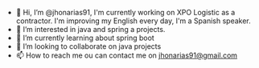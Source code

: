- 👋 Hi, I’m @jhonarias91, I'm currently working on XPO Logistic as a contractor.
I'm improving my English every day, I'm a Spanish speaker.
- 👀 I’m interested in java and spring a projects.
- 🌱 I’m currently learning about spring boot
- 💞️ I’m looking to collaborate on java projects
- 📫 How to reach me ou can contact me on jhonarias91@gmail.com

<!---
jhonarias91/jhonarias91 is a ✨ special ✨ repository because its `README.md` (this file) appears on your GitHub profile.
You can click the Preview link to take a look at your changes.
--->
